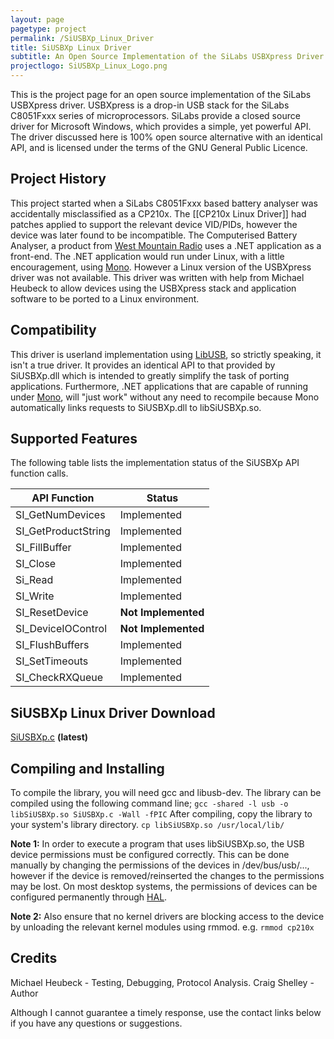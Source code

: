```yaml
---
layout: page
pagetype: project
permalink: /SiUSBXp_Linux_Driver
title: SiUSBXp Linux Driver
subtitle: An Open Source Implementation of the SiLabs USBXpress Driver using LibUSB
projectlogo: SiUSBXp_Linux_Logo.png
---
```


This is the project page for an open source implementation of the SiLabs USBXpress driver. USBXpress is a drop-in USB stack for the SiLabs C8051Fxxx series of microprocessors. SiLabs provide a closed source driver for Microsoft Windows, which provides a simple, yet powerful API. The driver discussed here is 100% open source alternative with an identical API, and is licensed under the terms of the GNU General Public Licence.

## Project History
This project started when a SiLabs C8051Fxxx based battery analyser was accidentally misclassified as a CP210x. The [[CP210x Linux Driver]] had patches applied to support the relevant device VID/PIDs, however the device was later found to be incompatible.
The Computerised Battery Analyser, a product from [West Mountain Radio](http://www.westmountainradio.com) uses a .NET application as a front-end. The .NET application would run under Linux, with a little encouragement, using [Mono](http://www.mono-project.com). However a Linux version of the USBXpress driver was not available.
This driver was written with help from Michael Heubeck to allow devices using the USBXpress stack and application software to be ported to a Linux environment.

## Compatibility
This driver is userland implementation using [LibUSB](http://www.libusb.org), so strictly speaking, it isn't a true driver. It provides an identical API to that provided by SiUSBXp.dll which is intended to greatly simplify the task of porting applications. Furthermore, .NET applications that are capable of running under [Mono](http://www.mono-project.com), will "just work" without any need to recompile because Mono automatically links requests to SiUSBXp.dll to libSiUSBXp.so.

## Supported Features
The following table lists the implementation status of the SiUSBXp API function calls.

|    API Function      |   Status    |
|----------------------|-------------|
| SI_GetNumDevices     | Implemented |
| SI_GetProductString  | Implemented |
| SI_FillBuffer        | Implemented |
| SI_Close             | Implemented |
| Si_Read              | Implemented |
| SI_Write             | Implemented |
| SI_ResetDevice       | **Not Implemented** |
| SI_DeviceIOControl   | **Not Implemented** |
| SI_FlushBuffers      | Implemented |
| SI_SetTimeouts       | Implemented |
| SI_CheckRXQueue      | Implemented |

## SiUSBXp Linux Driver Download
[SiUSBXp.c](https://raw.githubusercontent.com/craigshelley/SiUSBXp/master/SiUSBXp.c) **(latest)**

## Compiling and Installing
To compile the library, you will need gcc and libusb-dev. The library can be compiled using the following command line;
 `gcc -shared -l usb -o libSiUSBXp.so SiUSBXp.c -Wall -fPIC`
After compiling, copy the library to your system's library directory.
 `cp libSiUSBXp.so /usr/local/lib/`

**Note 1:** In order to execute a program that uses libSiUSBXp.so, the USB device permissions must be configured correctly. This can be done manually by changing the permissions of the devices in /dev/bus/usb/..., however if the device is removed/reinserted the changes to the permissions may be lost. On most desktop systems, the permissions of devices can be configured permanently through [HAL](http://freedesktop.org/wiki/Software/hal).

**Note 2:** Also ensure that no kernel drivers are blocking access to the device by unloading the relevant kernel modules using rmmod. e.g.
 `rmmod cp210x`
 
## Credits
Michael Heubeck - Testing, Debugging, Protocol Analysis.
Craig Shelley - Author

Although I cannot guarantee a timely response, use the contact links below if you have any questions or suggestions.
